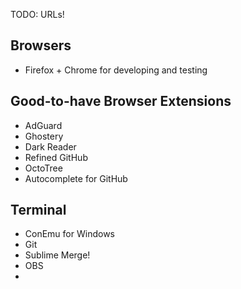 TODO: URLs!
## Browsers

- Firefox + Chrome for developing and testing 


## Good-to-have Browser Extensions
- AdGuard
- Ghostery
- Dark Reader
- Refined GitHub 
- OctoTree
- Autocomplete for GitHub


## Terminal
- ConEmu for Windows
- Git
- Sublime Merge!
- OBS
-